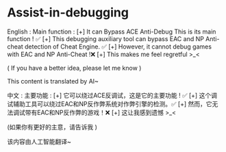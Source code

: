 # Assist-in-debugging
English :
Main function :
[+] It can Bypass ACE Anti-Debug This is its main function ! ✅
[+] This debugging auxiliary tool can bypass EAC and NP Anti-cheat detection of Cheat Engine. ✅
[+] However, it cannot debug games with EAC and NP Anti-Cheat !❌
[+] This makes me feel regretful >_<

( If you have a better idea, please let me know )

This content is translated by AI~

中文 :
主要功能 :
[+] 它可以绕过ACE反调试，这是它的主要功能 ! ✅
[+] 这个调试辅助工具可以绕过EAC和NP反作弊系统对作弊引擎的检测。✅
[+] 然而，它无法调试带有EAC和NP反作弊的游戏！❌
[+] 这让我感到遗憾 >_<

(如果你有更好的主意，请告诉我 )

该内容由人工智能翻译~
